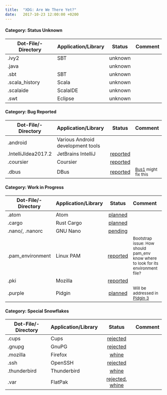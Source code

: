 ```yaml
---
title:  "XDG: Are We There Yet?"
date:   2017-10-23 12:00:00 +0200
---
```


#### Category: Status Unknown

Dot-File/-Directory    | Application/Library | Status   | Comment
---------------------- | :------------------ | :------: | :---
.ivy2                  | SBT                 | unknown  |
.java                  |                     | unknown  |
.sbt                   | SBT                 | unknown  |
.scala_history         | Scala               | unknown  |
.scalaide              | ScalaIDE            | unknown  |
.swt                   | Eclipse             | unknown  |


#### Category: Bug Reported

Dot-File/-Directory | Application/Library | Status   | Comment
---------------------- | :------------------ | :------: | :---
.android               | Various Android development tools |          |
.IntelliJIdea2017.2    | JetBrains IntelliJ  | [reported](https://youtrack.jetbrains.com/issue/IDEA-22407) |
.coursier              | Coursier            | [reported](https://github.com/coursier/coursier/issues/204) |
.dbus                  | DBus                | [reported](https://bugs.freedesktop.org/show_bug.cgi?id=35887) | <small>[Bus1](https://github.com/bus1) might fix this</small>


#### Category: Work in Progress

Dot-File/-Directory | Application/Library | Status   | Comment
---------------------- | :------------------ | :------: | :---
.atom                  | Atom                | [planned](https://github.com/atom/atom/issues/8281) |
.cargo                 | Rust Cargo          | [planned](https://github.com/rust-lang/rfcs/pull/1615) |
.nano/, .nanorc        | GNU Nano            | [pending](http://lists.gnu.org/archive/html/nano-devel/2017-10/msg00078.html) |
.pam_environment       | Linux PAM           | [reported](https://github.com/linux-pam/linux-pam/issues/7) | <small>Bootstrap issue: How should pam_env know where to look for its environment file?</small>
.pki                   | Mozilla             | [reported](https://bugzilla.mozilla.org/show_bug.cgi?id=818686) |
.purple                | Pidgin              | [planned](https://developer.pidgin.im/ticket/10029) | <small>Will be addressed in [Pidgin 3](https://developer.pidgin.im/wiki/Roadmap3.0.0)</small>


#### Category: Special Snowflakes

Dot-File/-Directory | Application/Library | Status   | Comment
---------------------- | :------------------ | :------: | :---
.cups                  | Cups                | [rejected](https://github.com/apple/cups/issues/4243) |
.gnupg                 | GnuPG               | [rejected](https://dev.gnupg.org/T1456) |
.mozilla               | Firefox             | [whine](https://bugzilla.mozilla.org/show_bug.cgi?id=259356) |
.ssh                   | OpenSSH             | [rejected](https://bugzilla.mindrot.org/show_bug.cgi?id=2050) |
.thunderbird           | Thunderbird         | [whine](https://bugzilla.mozilla.org/show_bug.cgi?id=735285) |
.var                   | FlatPak             | [rejected](https://github.com/flatpak/flatpak/issues/46), [whine](https://github.com/flatpak/flatpak.github.io/issues/191) |
